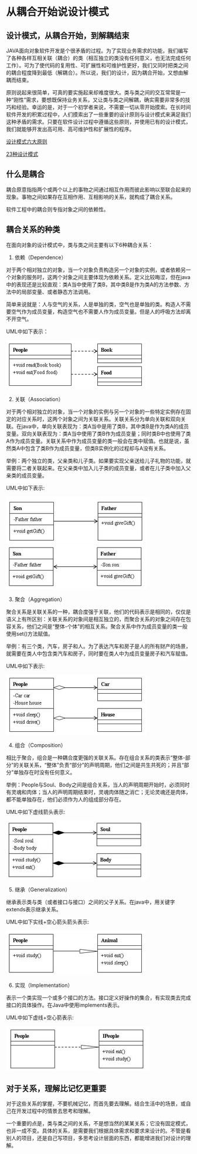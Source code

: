 # 从耦合开始说设计模式

## 设计模式，从耦合开始，到解耦结束
JAVA面向对象软件开发是个很矛盾的过程。为了实现业务需求的功能，我们编写了各种各样互相关联（耦合）的类（相互独立的类没有任何意义，也无法完成任何工作）。可为了使代码的复用性、可扩展性和可维护性更好，我们又同时把类之间的耦合程度降到最低（解耦合）。所以说，我们的设计，因为耦合开始，又想由解耦而结束。

原则说起来很简单，可真的要实施起来却难度很大。类与类之间的交互常常是一种“刚性”需求，要想既保持业务关系，又让类与类之间解耦，确实需要非常多的技巧和经验。幸运的是，对于一个初学者来说，不需要一切从零开始摸索。在长时间软件开发的积累过程中，人们摸索出了一些重要的设计原则与设计模式来满足我们这种矛盾的需求。只要在软件设计过程中遵循这些原则，并使用已有的设计模式，我们就能够开发出高可用、高可维护性和扩展性的程序。

[设计模式六大原则](设计模式六大原则.md)

[23种设计模式](23种设计模式.md)


## 什么是耦合
耦合原意指指两个或两个以上的事物之间通过相互作用而彼此影响以至联合起来的现象。事物之间如果存在互相作用、互相影响的关系，就构成了耦合关系。

软件工程中的耦合则专指对象之间的依赖性。

## 耦合关系的种类

在面向对象的设计模式中，类与类之间主要有以下6种耦合关系：

  1. 依赖（Dependence）

  对于两个相对独立的对象，当一个对象负责构造另一个对象的实例，或者依赖另一个对象的服务时，这两个对象之间主要体现为依赖关系。定义比较晦涩，但在java中的表现还是比较直观：类A当中使用了类B，其中类B是作为类A的方法参数、方法中的局部变量、或者静态方法调用。

  简单来说就是：人与空气的关系，人是单独的类，空气也是单独的类。构造人不需要空气作为成员变量，构造空气也不需要人作为成员变量。但是人的呼吸方法却离不开空气。

  UML中如下表示：

  ![](img/Dependence.gif)

  2. 关联（Association）

  对于两个相对独立的对象，当一个对象的实例与另一个对象的一些特定实例存在固定的对应关系时，这两个对象之间为关联关系。关联关系分为单向关联和双向关联。在java中，单向关联表现为：类A当中是用了类B，其中类B是作为类A的成员变量。双向关联表现为：类A当中使用了类B作为成员变量；同时类B中也使用了类A作为成员变量。关联关系中作为成员变量的类一般会在类中赋值。也就是说，虽然类A中包含了类B作为成员变量，但类B实例化的过程却与A没有关系。

  举例：两个独立的类，父亲类和儿子类。如果要实现父亲送给儿子礼物的功能，就需要将二者关联起来。在父亲类中加入儿子类的成员变量，或者在儿子类中加入父亲类的成员变量。

  UML中如下表示:

  ![](img/Association1.gif)
  ![](img/Association2.gif)


  3. 聚合（Aggregation）

  聚合关系是关联关系的一种，耦合度强于关联，他们的代码表示是相同的，仅仅是语义上有所区别：关联关系的对象间是相互独立的，而聚合关系的对象之间存在包容关系，他们之间是“整体-个体”的相互关系。聚合关系中作为成员变量的类一般使用set()方法赋值。

  举例：有三个类，汽车，房子和人。为了表达汽车和房子是人的所有财产的场景，就需要在类人中包含类汽车和房子，同时要在类人中为成员变量房子和汽车赋值。

  UML中如下表示:

  ![](img/Aggregation.gif)

  4. 组合（Composition）

  相比于聚合，组合是一种耦合度更强的关联关系。存在组合关系的类表示“整体-部分”的关联关系，“整体”负责“部分”的声明周期，他们之间是共生共死的；并且“部分”单独存在时没有任何意义。

  举例：People与Soul、Body之间是组合关系，当人的声明周期开始时，必须同时有灵魂和肉体；当人的声明周期结束时，灵魂肉体随之消亡；无论灵魂还是肉体，都不能单独存在，他们必须作为人的组成部分存在。

  UML中如下虚线箭头表示:

  ![](img/Composition.gif)

  5. 继承（Generalization）

  继承表示类与类（或者接口与接口）之间的父子关系。在java中，用关键字extends表示继承关系。

  UML中如下实线+空心箭头箭头表示:

  ![](img/Generalization.gif)

  6. 实现（Implementation）

  表示一个类实现一个或多个接口的方法。接口定义好操作的集合，有实现类去完成接口的具体操作。在Java中使用implements表示。

  UML中如下虚线+空心箭表示:

  ![](img/Implementation.gif)

## 对于关系，理解比记忆更重要
对于这些关系的掌握，不要机械记忆，而首先要去理解。结合生活中的场景，或自己在开发过程中的情景去思考和理解。

一个重要的点是，类与类之间的关系，不是想当然的某某关系；它没有固定模式，也非一成不变。具体的关系，是需要我们根据具体需求和要求来设计的。不管是看别人的项目，还是自己写项目，多思考设计层面的东西，都能增进我们对设计的理解。
